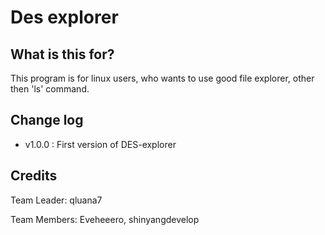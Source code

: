 # Des explorer

## What is this for?

This program is for linux users, who wants to use good file explorer, other then 'ls' command.

## Change log

- v1.0.0 : First version of DES-explorer

## Credits

Team Leader: qluana7

Team Members: Eveheeero, shinyangdevelop
